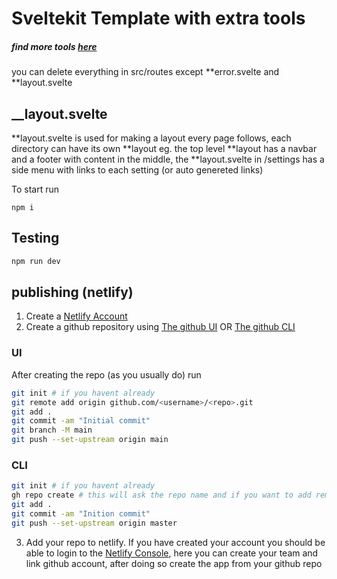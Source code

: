 # Sveltekit Template with extra tools

##### find more tools [here](https://sveltesociety.dev)

you can delete everything in src/routes except **error.svelte and **layout.svelte

## \_\_layout.svelte

**layout.svelte is used for making a layout every page follows, each directory can have its own **layout eg. the top level **layout has a navbar and a footer with content in the middle, the **layout.svelte in /settings has a side menu with links to each setting (or auto genereted links)

To start run

```
npm i
```

## Testing

```bash
npm run dev
```

## publishing (netlify)

1. Create a [Netlify Account](https://app.netlify.com)
2. Create a github repository using [The github UI](https://github.com) OR [The github CLI](https://github.com/cli/cli#installation)

### UI

After creating the repo (as you usually do) run

```bash
git init # if you havent already
git remote add origin github.com/<username>/<repo>.git
git add .
git commit -am "Initial commit"
git branch -M main
git push --set-upstream origin main
```

### CLI

```bash
git init # if you havent already
gh repo create # this will ask the repo name and if you want to add remote.
git add .
git commit -am "Inition commit"
git push --set-upstream origin master
```

3. Add your repo to netlify. If you have created your account you should be able to login to the [Netlify Console](https://app.netlify.com), here you can create your team and link github account, after doing so create the app from your github repo
